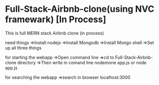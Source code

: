 # Full-Stack-Airbnb-clone(using NVC framewark) [In Process]
This is full MERN stack Airbnb clone (in process)

need things 
      =>Install nodejs
      =>Install Mongodb
      =>Install Mongo shell
      =>Set up all three things

for starting the webapp
      =>Open command line
      =>cd to Full-Stack-Airbnb-clone directory
      =>Then write in comand line nodemone app.js or node app.js

for searching the webapp
      =>search in browser localhost:3000

